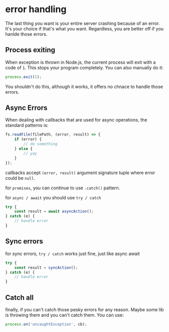 # error handling

The last thing you want is your entire server crashing because of an error. It's your choice if that's what you want. Regardless, you are better off if you hanlde those errors.

## Process exiting

When exception is thrown in Node.js, the current process will exit with a code of `1`. This stops your program completely. You can also manually do it:

```js
process.exit(1);
```

You shouldn't do this, although it works, it offers no chnace to handle those errors.

## Async Errors

When dealing with callbacks that are used for async operations, the standard patterns is:

```js
fs.readFile(filePath, (error, result) => {
	if (error) {
		// do something
	} else {
		// yay
	}
});
```

callbacks accept `(error, result)` argument signature tuple where error could be `null`.

for `promises`, you can continue to use `.catch()` pattern.

for `async / await` you should use `try / catch`

```js
try {
	const result = await asyncAction();
} catch (e) {
	// handle error
}
```

## Sync errors

for sync errors, `try / catch` works just fine, just like async await

```js
try {
	const result = syncAction();
} catch (e) {
	// handle error
}
```

## Catch all

finally, if you can't catch those pesky errors for any reason. Maybe some lib is throwing them and you can't catch them. You can use:

```js
process.on('uncaughtException', cb);
```
